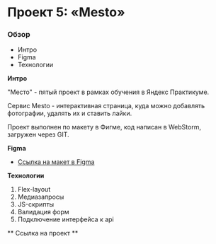 # Проект 5: «Mesto»

### Обзор
* Интро
* Figma
* Технологии

**Интро**

"Место" - пятый проект в рамках обучения в Яндекс Практикуме.

Сервис Mesto - интерактивная страница, куда можно добавлять фотографии, удалять их и ставить лайки.

Проект выполнен по макету в Фигме, код написан в WebStorm, загружен через GIT.

**Figma**

* [Ссылка на макет в Figma](https://www.figma.com/file/bjyvbKKJN2naO0ucURl2Z0/JavaScript.-Sprint-5?node-id=0%3A1)

**Технологии**

1. Flex-layout
2. Медиазапросы
3. JS-скрипты
4. Валидация форм
5. Подключение интерфейса к api

** Ссылка на проект **